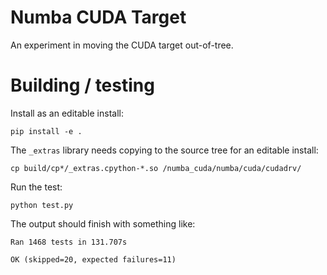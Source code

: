 # Numba CUDA Target

An experiment in moving the CUDA target out-of-tree.

# Building / testing

Install as an editable install:

```
pip install -e .
```

The `_extras` library needs copying to the source tree for an editable install:

```
cp build/cp*/_extras.cpython-*.so /numba_cuda/numba/cuda/cudadrv/
```

Run the test:

```
python test.py
```

The output should finish with something like:

```
Ran 1468 tests in 131.707s

OK (skipped=20, expected failures=11)
```
